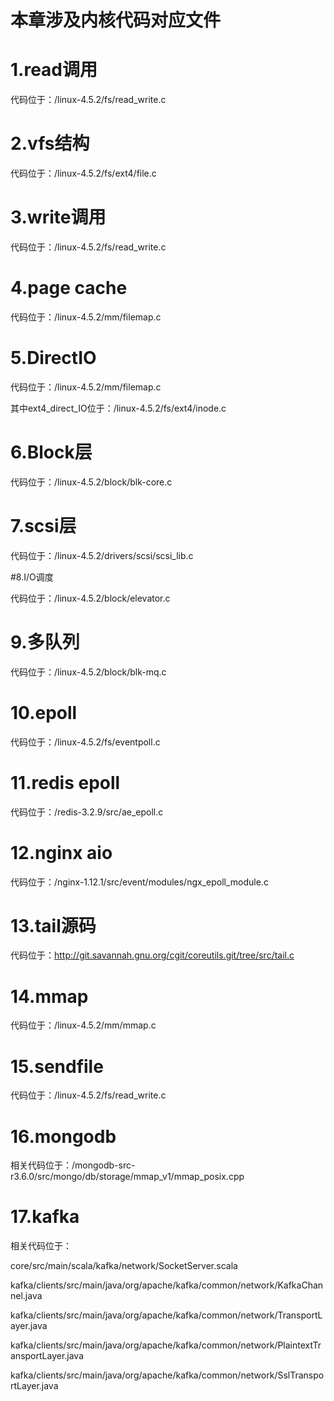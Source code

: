 # 本章涉及内核代码对应文件

# 1.read调用

代码位于：/linux-4.5.2/fs/read_write.c

# 2.vfs结构

代码位于：/linux-4.5.2/fs/ext4/file.c

# 3.write调用

代码位于：/linux-4.5.2/fs/read_write.c

# 4.page cache

代码位于：/linux-4.5.2/mm/filemap.c

# 5.DirectIO

代码位于：/linux-4.5.2/mm/filemap.c

其中ext4_direct_IO位于：/linux-4.5.2/fs/ext4/inode.c

# 6.Block层

代码位于：/linux-4.5.2/block/blk-core.c

# 7.scsi层

代码位于：/linux-4.5.2/drivers/scsi/scsi_lib.c

#8.I/O调度

代码位于：/linux-4.5.2/block/elevator.c

# 9.多队列

代码位于：/linux-4.5.2/block/blk-mq.c

# 10.epoll

代码位于：/linux-4.5.2/fs/eventpoll.c

# 11.redis epoll

代码位于：/redis-3.2.9/src/ae_epoll.c

# 12.nginx aio

代码位于：/nginx-1.12.1/src/event/modules/ngx_epoll_module.c

# 13.tail源码

代码位于：http://git.savannah.gnu.org/cgit/coreutils.git/tree/src/tail.c

# 14.mmap

代码位于：/linux-4.5.2/mm/mmap.c

# 15.sendfile

代码位于：/linux-4.5.2/fs/read_write.c

# 16.mongodb

相关代码位于：/mongodb-src-r3.6.0/src/mongo/db/storage/mmap_v1/mmap_posix.cpp

# 17.kafka

相关代码位于：

core/src/main/scala/kafka/network/SocketServer.scala

kafka/clients/src/main/java/org/apache/kafka/common/network/KafkaChannel.java

kafka/clients/src/main/java/org/apache/kafka/common/network/TransportLayer.java

kafka/clients/src/main/java/org/apache/kafka/common/network/PlaintextTransportLayer.java

kafka/clients/src/main/java/org/apache/kafka/common/network/SslTransportLayer.java